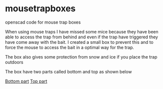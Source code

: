 # mousetrapboxes
openscad code for mouse trap boxes

When using mouse traps I have missed some mice because they have been able to access the trap from behind and even if the trap have triggered they have come away with the bait. I created a small box to prevent this and to force the mouse to access the bait in a optimal way for the trap.

The box also gives some protection from snow and ice if you place the trap outdoors

The box have two parts called bottom and top as shown below

[Bottom part](../images/mouse_plain_bottom.png)
[Top part](../images/mouse_plain_top.png)
